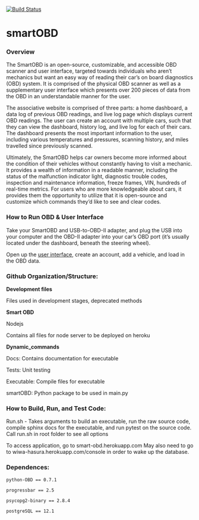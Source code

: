 [![Build Status](https://www.travis-ci.com/codetrav/3308project.svg?branch=master)](https://www.travis-ci.com/wiwa5607/3308project)
# smartOBD

### Overview 

The SmartOBD is an open-source, customizable, and accessible OBD scanner and user interface, targeted towards individuals who aren’t mechanics but want an easy way of reading their car’s on board diagnostics (OBD) system. It is comprised of the physical OBD scanner as well as a supplementary user interface which presents over 200 pieces of data from the OBD in an understandable manner for the user.

The associative website is comprised of three parts: a home dashboard, a data log of previous OBD readings, and live log page which displays current OBD readings. The user can create an account with multiple cars, such that they can view the dashboard, history log, and live log for each of their cars. The dashboard presents the most important information to the user, including various temperatures and pressures, scanning history, and miles travelled since previously scanned. 

Ultimately, the SmartOBD helps car owners become more informed about the condition of their vehicles without constantly having to visit a mechanic. It provides a wealth of information in a readable manner, including the status of the malfunction indicator light, diagnostic trouble codes, inspection and maintenance information, freeze frames, VIN, hundreds of real-time metrics. For users who are more knowledgeable about cars, it provides them the opportunity to utilize that it is open-source and customize which commands they’d like to see and clear codes. 

### How to Run OBD & User Interface

Take your SmartOBD and USB-to-OBD-II adapter, and plug the USB into your computer and the OBD-II adapter into your car’s OBD port (it’s usually located under the dashboard, beneath the steering wheel). 

Open up the [user interface](https://smart-obd.herokuapp.com/), create an account, add a vehicle, and load in the OBD data. 

### Github Organization/Structure:

**Development files**

Files used in development stages, deprecated methods
  
**Smart OBD**

Nodejs
  
Contains all files for node server to be deployed on heroku
    
**Dynamic_commands** 
	
 Docs: Contains documentation for executable
	
 Tests: Unit testing
	
 Executable: Compile files for executable
	
 smartOBD: Python package to be used in main.py



### How to Build, Run, and Test Code: 

Run.sh - 
Takes arguments to build an executable, run the raw source code, compile sphinx docs for the executable, and run pytest on the source code. Call run.sh in root folder to see all options

To access application, go to smart-obd.herokuapp.com
May also need to go to wiwa-hasura.herokuapp.com/console in order to wake up the database.


### Dependences:

`python-OBD == 0.7.1`

`progressbar == 2.5`

`psycopg2-binary == 2.8.4`

`postgreSQL == 12.1`
